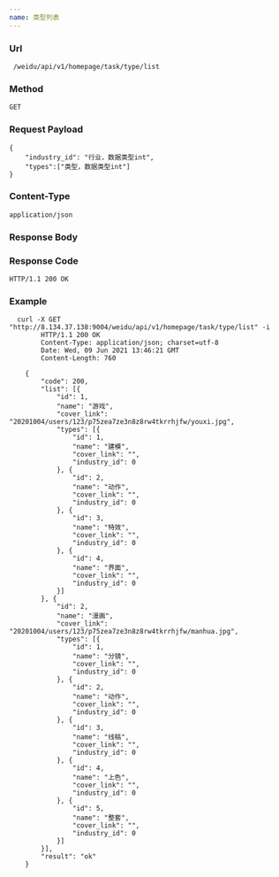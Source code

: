 ```yaml
---
name: 类型列表
---
```

    
### Url
     /weidu/api/v1/homepage/task/type/list
    
### Method
    GET

### Request Payload
    {
        "industry_id": "行业，数据类型int",
        "types":["类型，数据类型int"]
    }

### Content-Type
    application/json        

### Response Body

### Response Code
    HTTP/1.1 200 OK

### Example
      
	  curl -X GET "http://8.134.37.138:9004/weidu/api/v1/homepage/task/type/list" -i
			HTTP/1.1 200 OK
			Content-Type: application/json; charset=utf-8
			Date: Wed, 09 Jun 2021 13:46:21 GMT
			Content-Length: 760

		{
			"code": 200,
			"list": [{
				"id": 1,
				"name": "游戏",
				"cover_link": "20201004/users/123/p75zea7ze3n8z8rw4tkrrhjfw/youxi.jpg",
				"types": [{
					"id": 1,
					"name": "建模",
					"cover_link": "",
					"industry_id": 0
				}, {
					"id": 2,
					"name": "动作",
					"cover_link": "",
					"industry_id": 0
				}, {
					"id": 3,
					"name": "特效",
					"cover_link": "",
					"industry_id": 0
				}, {
					"id": 4,
					"name": "界面",
					"cover_link": "",
					"industry_id": 0
				}]
			}, {
				"id": 2,
				"name": "漫画",
				"cover_link": "20201004/users/123/p75zea7ze3n8z8rw4tkrrhjfw/manhua.jpg",
				"types": [{
					"id": 1,
					"name": "分镜",
					"cover_link": "",
					"industry_id": 0
				}, {
					"id": 2,
					"name": "动作",
					"cover_link": "",
					"industry_id": 0
				}, {
					"id": 3,
					"name": "线稿",
					"cover_link": "",
					"industry_id": 0
				}, {
					"id": 4,
					"name": "上色",
					"cover_link": "",
					"industry_id": 0
				}, {
					"id": 5,
					"name": "整套",
					"cover_link": "",
					"industry_id": 0
				}]
			}],
			"result": "ok"
		}